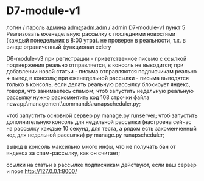 # D7-module-v1
логин / пароль админа
adm@adm.adm / admin
D7-module-v1
пункт 5 
Реализовать еженедельную рассылку с последними новостями (каждый понедельник в 8:00 утра).
не проверен в реальности, т.к. в винде ограниченный функционал celery


D6-module-v3
при регистрации - приветственное письмо с ссылкой подтвержения реально отправляется, в консоль не выводится;
при добавлении новой статьи - письма отправляются подписчикам реально + вывод в консоль;
при еженедельной рассылки - письма выводятся только в консоль, если делать реальную рассылку блокирует яндекс, говоря, что занимаетесь спамом;
чтоб запустить недельную реальную рассылку нужно раскоментить код 108 строчки файла newapp\management\commands\runapscheduler.py;

чтоб запустить основной сервер
py manage.py runserver;
чтоб запустить дополнительную консоль для недельной рассылки (настроена сейчас на рассылку каждые 10 секунд, для теста, а рядом есть закоменченный код для недельной рассылки)
py manage.py runapscheduler;

вывод в консоль максильно много инфы, что не получать бан от яндекса за спам-рассылку, как он считает;

ссылки на статьи в рассылке подписчикам действуют, если ваш сервер и порт http://127.0.0.1:8000/
